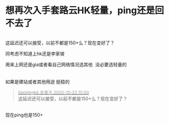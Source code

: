 # 想再次入手套路云HK轻量，ping还是回不去了


<img id="aimg_py9rX" onclick="zoom(this, this.src, 0, 0, 0)" class="zoom" src="https://pan.cccyun.cc/view.php/c9e0ffcf99cca0e58694cd68e3f802fc.jpeg" onmouseover="img_onmouseoverfunc(this)" onload="thumbImg(this)" border="0" alt="" />

这延迟还可以接受，以前不都是150+么？现在变好了？

同考虑不知道上hk还是李家坡

用来上网还是gia或者看自己网络情况选其他&nbsp;&nbsp;没必要选轻量的 <br />
<br />
<br />
如果是建站或者其他用途 挺稳的<img id="aimg_ekC5K" onclick="zoom(this, this.src, 0, 0, 0)" class="zoom" src="https://cdn.jsdelivr.net/gh/hishis/forum-master/public/images/patch.gif" onmouseover="img_onmouseoverfunc(this)" onload="thumbImg(this)" border="0" alt="" />

<div class="quote"><blockquote><font size="2"><a href="https://www.hostloc.com/forum.php?mod=redirect&amp;goto=findpost&amp;pid=9336066&amp;ptid=757008" target="_blank"><font color="#999999">tianqingk4 发表于 2020-10-22 15:00</font></a></font><br />
这延迟还可以接受，以前不都是150+么？现在变好了？</blockquote></div><br />
现在ping也是150+
